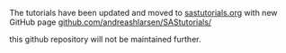 The tutorials have been updated and moved to [sastutorials.org](https://sastutorials.org/) with new GitHub page [github.com/andreashlarsen/SAStutorials/](https://github.com/andreashlarsen/SAStutorials)

this github repository will not be maintained further. 
